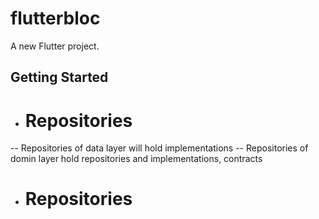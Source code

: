# flutterbloc

A new Flutter project.

## Getting Started


 - # Repositories
 -- Repositories of data layer will hold implementations
 -- Repositories of domin layer hold repositories and implementations, contracts
 - # Repositories
